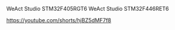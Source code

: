 
  WeAct Studio STM32F405RGT6
  WeAct Studio STM32F446RET6

  https://youtube.com/shorts/hjBZ5dMF7f8
